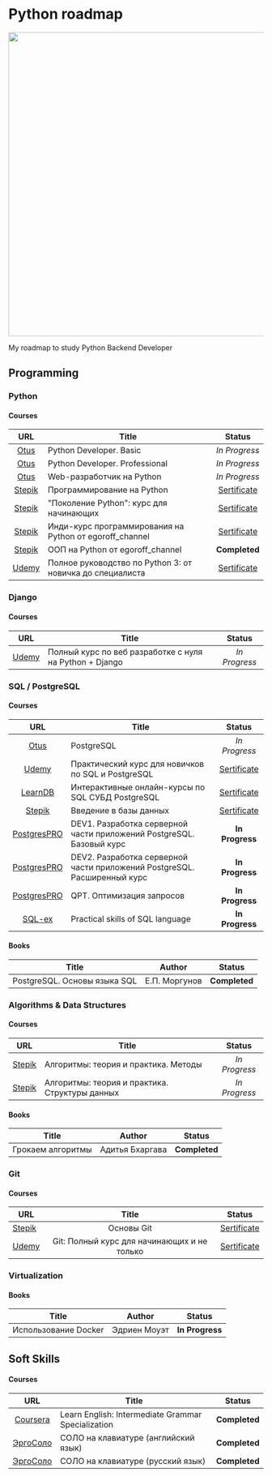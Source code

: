 # Python roadmap

<p align="center"> 
<img src="https://pythonist.ru/wp-content/uploads/2020/04/django-faster-1.jpg" width="600">
</p>

My roadmap to study Python Backend Developer
## Programming 
### Python
#### Courses
| URL | Title | Status |
| :---: | --- | :---: |
| [Otus](https://otus.ru/lessons/python-basic/?int_source=courses_catalog&int_term=programming) | Python Developer. Basic | *In Progress* |
| [Otus](https://otus.ru/lessons/python-professional/?int_source=courses_catalog&int_term=programming) | Python Developer. Professional | *In Progress* |
| [Otus](https://otus.ru/lessons/webpython/?int_source=courses_catalog&int_term=programming) | Web-разработчик на Python | *In Progress* |
| [Stepik](https://stepik.org/course/67) | Программирование на Python  | [Sertificate](https://github.com/Dok-s/my_roadmap/blob/main/Certificates/Stepik/Python_programming.pdf) |
| [Stepik](https://stepik.org/course/58852) | "Поколение Python": курс для начинающих  | [Sertificate](https://github.com/Dok-s/my_roadmap/blob/main/Certificates/Stepik/Generation_Python_course_for_beginners.pdf) |
| [Stepik](https://stepik.org/course/63085) | Инди-курс программирования на Python от egoroff_channel | [Sertificate](https://github.com/Dok-s/my_roadmap/blob/main/Certificates/Stepik/python_indi_stepik.pdf) |
| [Stepik](https://stepik.org/course/72969/syllabus) | ООП на Python от egoroff_channel | **Completed** |
| [Udemy](www.udemy.com/course/bestpython/learn/lecture/17327938) | Полное руководство по Python 3: от новичка до специалиста | [Sertificate](https://github.com/Dok-s/my_roadmap/blob/main/Certificates/Udemy/Guide_to_Python_3.pdf) |

### Django
#### Courses
| URL | Title | Status |
| :---: | --- | :---: |
| [Udemy](https://www.udemy.com/course/python-pythondjango/) | Полный курс по веб разработке с нуля на Python + Django | *In Progress* |

### SQL / PostgreSQL
#### Courses
| URL | Title | Status |
| :---: | --- | :---: |
| [Otus](https://otus.ru/lessons/postgresql/?int_source=courses_catalog&int_term=programming) | PostgreSQL | *In Progress* |
| [Udemy](https://www.udemy.com/course/bestpostgres/) | Практический курс для новичков по SQL и PostgreSQL | [Sertificate](https://github.com/Dok-s/my_roadmap/blob/main/Certificates/Udemy/Practice_course_SQL_PostgreSQL.pdf) |
| [LearnDB](https://learndb.ru) | Интерактивные онлайн-курсы по SQL СУБД PostgreSQL | [Sertificate](https://github.com/Dok-s/my_roadmap/blob/main/Certificates/Learndb/PostgreSQL_learnDB.pdf) |
| [Stepik](https://stepik.org/course/551) | Введение в базы данных | [Sertificate](https://github.com/Dok-s/my_roadmap/blob/main/Certificates/Stepik/sql_insql_stepik.pdf) |
| [PostgresPRO](https://postgrespro.ru/education/courses/DEV1) | DEV1. Разработка серверной части приложений PostgreSQL. Базовый курс | **In Progress** |
| [PostgresPRO](https://postgrespro.ru/education/courses/DEV2) | DEV2. Разработка серверной части приложений PostgreSQL. Расширенный курс | **In Progress** |
| [PostgresPRO](https://postgrespro.ru/education/courses/QPT) | QPT. Оптимизация запросов | **In Progress** |
| [SQL-ex](https://sql-ex.ru) | Practical skills of SQL language | **In Progress** |
#### Books
| Title | Author | Status |
| --- | :---: | :---: |
| PostgreSQL. Основы языка SQL | Е.П. Моргунов | **Completed** |

### Algorithms & Data Structures
#### Courses
| URL | Title | Status |
| :---: | --- | :---: |
| [Stepik](https://stepik.org/course/217) | Алгоритмы: теория и практика. Методы | *In Progress* |
| [Stepik](https://stepik.org/course/1547) | Алгоритмы: теория и практика. Структуры данных | *In Progress* |
#### Books
| Title | Author | Status |
| --- | :---: | :---: |
| Грокаем алгоритмы | Адитья Бхаргава | **Completed** |

### Git
#### Courses
| URL | Title | Status |
| --- | :---: | :---: |
| [Stepik](https://stepik.org/course/3145) | Основы Git | [Sertificate](https://github.com/Dok-s/my_roadmap/blob/main/Certificates/Stepik/Git_basics.pdf) |
| [Udemy](https://www.udemy.com/course/git-alishev/) | Git: Полный курс для начинающих и не только | [Sertificate](https://github.com/Dok-s/my_roadmap/blob/main/Certificates/Udemy/Git_udemy.pdf) |

### Virtualization
#### Books
| Title | Author | Status |
| --- | :---: | :---: |
| Использование Docker | Эдриен Моуэт | **In Progress** |

## Soft Skills
#### Courses
| URL | Title | Status |
| :---: | --- | :---: |
| [Coursera](https://www.coursera.org/specializations/intermediate-grammar) | Learn English: Intermediate Grammar Specialization | **Completed** |
| [ЭргоСоло](https://solocorporate.com/study/eng) | СОЛО на клавиатуре (английский язык) | **Completed** |
| [ЭргоСоло](https://solocorporate.com/study/rus) | СОЛО на клавиатуре (русский язык) | **Completed** |

